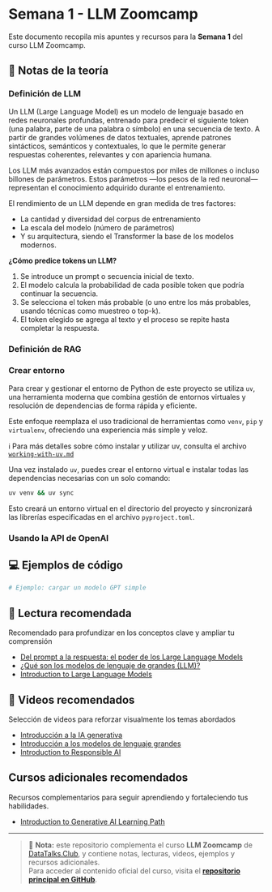 # Semana 1 - LLM Zoomcamp

Este documento recopila mis apuntes y recursos para la **Semana 1** del curso LLM Zoomcamp.

## 📝 Notas de la teoría

### Definición de LLM 

Un LLM (Large Language Model) es un modelo de lenguaje basado en redes neuronales profundas, entrenado para predecir el siguiente token (una palabra, parte de una palabra o símbolo) en una secuencia de texto. A partir de grandes volúmenes de datos textuales, aprende patrones sintácticos, semánticos y contextuales, lo que le permite generar respuestas coherentes, relevantes y con apariencia humana.

Los LLM más avanzados están compuestos por miles de millones o incluso billones de parámetros. Estos parámetros —los pesos de la red neuronal— representan el conocimiento adquirido durante el entrenamiento.

El rendimiento de un LLM depende en gran medida de tres factores:
* La cantidad y diversidad del corpus de entrenamiento
* La escala del modelo (número de parámetros)
* Y su arquitectura, siendo el Transformer la base de los modelos modernos.

**¿Cómo predice tokens un LLM?**
1. Se introduce un prompt o secuencia inicial de texto.
2. El modelo calcula la probabilidad de cada posible token que podría continuar la secuencia.
3. Se selecciona el token más probable (o uno entre los más probables, usando técnicas como muestreo o top-k).
4. El token elegido se agrega al texto y el proceso se repite hasta completar la respuesta.

### Definición de RAG

### Crear entorno

Para crear y gestionar el entorno de Python de este proyecto se utiliza `uv`, una herramienta moderna que combina gestión de entornos virtuales y resolución de dependencias de forma rápida y eficiente.

Este enfoque reemplaza el uso tradicional de herramientas como `venv`, `pip` y `virtualenv`, ofreciendo una experiencia más simple y veloz.

ℹ️ Para más detalles sobre cómo instalar y utilizar uv, consulta el archivo [`working-with-uv.md`](../docs/working-with-uv.md)

Una vez instalado `uv`, puedes crear el entorno virtual e instalar todas las dependencias necesarias con un solo comando:

```bash
uv venv && uv sync
```

Esto creará un entorno virtual en el directorio del proyecto y sincronizará las librerías especificadas en el archivo `pyproject.toml`.

### Usando la API de OpenAI





## 💻 Ejemplos de código

```python
# Ejemplo: cargar un modelo GPT simple
```

## 🔗 Lectura recomendada
Recomendado para profundizar en los conceptos clave y ampliar tu comprensión
* [Del prompt a la respuesta: el poder de los Large Language Models](https://medium.com/@j92riquelme/del-prompt-a-la-respuesta-el-poder-de-los-large-language-models-b4a28663fed9)
* [¿Qué son los modelos de lenguaje de grandes (LLM)?](https://azure.microsoft.com/es-es/resources/cloud-computing-dictionary/what-are-large-language-models-llms)
* [Introduction to Large Language Models](https://developers.google.com/machine-learning/resources/intro-llms)

## 🔗 Videos recomendados
Selección de videos para reforzar visualmente los temas abordados
* [Introducción a la IA generativa](https://www.youtube.com/watch?v=tNBvUvsScAA&t=1s)
* [Introducción a los modelos de lenguaje grandes](https://www.youtube.com/watch?v=Vi0ODh3ncxw&t=3s)
* [Introduction to Responsible AI](https://www.youtube.com/watch?v=JbluXe6QpxM&t=4s)


## Cursos adicionales recomendados
Recursos complementarios para seguir aprendiendo y fortaleciendo tus habilidades.

* [Introduction to Generative AI Learning Path](https://www.cloudskillsboost.google/paths/118)


---

> 📌 **Nota:** este repositorio complementa el curso **LLM Zoomcamp** de [DataTalks.Club](https://datatalks.club/), y contiene notas, lecturas, videos, ejemplos y recursos adicionales.  
> Para acceder al contenido oficial del curso, visita el [**repositorio principal en GitHub**](https://github.com/DataTalksClub/llm-zoomcamp).

